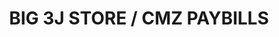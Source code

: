 ---
title: "BIG 3J STORE / CMZ PAYBILLS"
url: /caloocan/big-3j-store-cmz-paybills/
shop: general
---